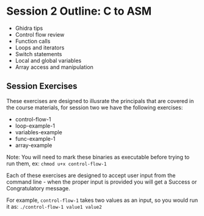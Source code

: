 # Session 2 Outline: C to ASM
- Ghidra tips
- Control flow review
- Function calls
- Loops and iterators
- Switch statements
- Local and global variables
- Array access and manipulation

## Session Exercises
These exercises are designed to illusrate the principals that are covered in the course materials, for session two we have the following exercises:
- control-flow-1
- loop-example-1
- variables-example
- func-example-1
- array-example

Note: You will need to mark these binaries as executable before trying to run them, ex: ```chmod u+x control-flow-1``` 

Each of these exercises are designed to accept user input from the command line - when the proper input is provided you will get a Success or Congratulatory message.

For example, ```control-flow-1``` takes two values as an input, so you would run it as: ```./control-flow-1 value1 value2```
